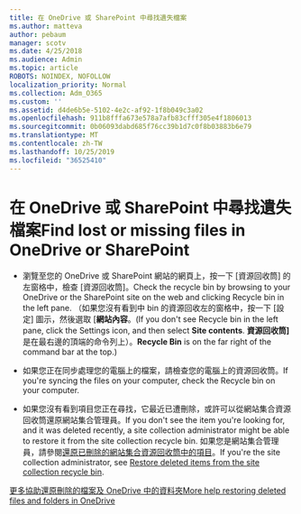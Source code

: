 ```yaml
---
title: 在 OneDrive 或 SharePoint 中尋找遺失檔案
ms.author: matteva
author: pebaum
manager: scotv
ms.date: 4/25/2018
ms.audience: Admin
ms.topic: article
ROBOTS: NOINDEX, NOFOLLOW
localization_priority: Normal
ms.collection: Adm_O365
ms.custom: ''
ms.assetid: d4de6b5e-5102-4e2c-af92-1f8b049c3a02
ms.openlocfilehash: 911b8fffa673e578a7afb83cfff305e4f1806013
ms.sourcegitcommit: 0b06093dabd685f76cc39b1d7c0f8b03883b6e79
ms.translationtype: MT
ms.contentlocale: zh-TW
ms.lasthandoff: 10/25/2019
ms.locfileid: "36525410"
---
```

# <a name="find-lost-or-missing-files-in-onedrive-or-sharepoint"></a><span data-ttu-id="a0947-102">在 OneDrive 或 SharePoint 中尋找遺失檔案</span><span class="sxs-lookup"><span data-stu-id="a0947-102">Find lost or missing files in OneDrive or SharePoint</span></span>

- <span data-ttu-id="a0947-103">瀏覽至您的 OneDrive 或 SharePoint 網站的網頁上，按一下 [資源回收筒] 的左窗格中，檢查 [資源回收筒]。</span><span class="sxs-lookup"><span data-stu-id="a0947-103">Check the recycle bin by browsing to your OneDrive or the SharePoint site on the web and clicking Recycle bin in the left pane.</span></span> <span data-ttu-id="a0947-104">（如果您沒有看到中 bin 的資源回收左的窗格中，按一下 [設定] 圖示，然後選取 [**網站內容**。</span><span class="sxs-lookup"><span data-stu-id="a0947-104">(If you don't see Recycle bin in the left pane, click the Settings icon, and then select **Site contents**.</span></span> <span data-ttu-id="a0947-105">**資源回收筒]** 是在最右邊的頂端的命令列上）。</span><span class="sxs-lookup"><span data-stu-id="a0947-105">**Recycle Bin** is on the far right of the command bar at the top.)</span></span> 
    
- <span data-ttu-id="a0947-106">如果您正在同步處理您的電腦上的檔案，請檢查您的電腦上的資源回收筒。</span><span class="sxs-lookup"><span data-stu-id="a0947-106">If you're syncing the files on your computer, check the Recycle bin on your computer.</span></span> 
    
- <span data-ttu-id="a0947-107">如果您沒有看到項目您正在尋找，它最近已遭刪除，或許可以從網站集合資源回收筒還原網站集合管理員。</span><span class="sxs-lookup"><span data-stu-id="a0947-107">If you don't see the item you're looking for, and it was deleted recently, a site collection administrator might be able to restore it from the site collection recycle bin.</span></span> <span data-ttu-id="a0947-108">如果您是網站集合管理員，請參閱[還原已刪除的網站集合資源回收筒中的項目](https://go.microsoft.com/fwlink/?linkid=866439)。</span><span class="sxs-lookup"><span data-stu-id="a0947-108">If you're the site collection administrator, see [Restore deleted items from the site collection recycle bin](https://go.microsoft.com/fwlink/?linkid=866439).</span></span>
    
[<span data-ttu-id="a0947-109">更多協助還原刪除的檔案及 OneDrive 中的資料夾</span><span class="sxs-lookup"><span data-stu-id="a0947-109">More help restoring deleted files and folders in OneDrive</span></span>](https://go.microsoft.com/fwlink/?linkid=872872)
  

